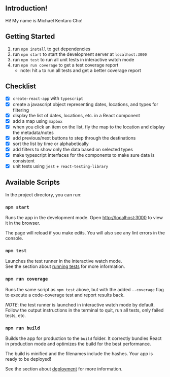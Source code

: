 ## Introduction!

Hi! My name is Michael Kentaro Cho!

## Getting Started

1. run `npm install` to get dependencies
2. run `npm start` to start the development server at `localhost:3000`
3. run `npm test` to run all unit tests in interactive watch mode
4. run `npm run coverage` to get a test coverage report
    - note: hit `a` to run all tests and get a better coverage report

## Checklist

-   [x] `create-react-app` with `typescript`
-   [x] create a javascript object representing dates, locations, and types for filtering
-   [x] display the list of dates, locations, etc. in a React component
-   [x] add a map using `mapbox`
-   [x] when you click an item on the list, fly the map to the location and display the metadata/notes
-   [x] add previous/next buttons to step through the destinations
-   [x] sort the list by time or alphabetically
-   [x] add filters to show only the data based on selected types
-   [x] make typescript interfaces for the components to make sure data is consistent
-   [x] unit tests using `jest` + `react-testing-library`

## Available Scripts

In the project directory, you can run:

### `npm start`

Runs the app in the development mode.
Open [http://localhost:3000](http://localhost:3000) to view it in the browser.

The page will reload if you make edits.
You will also see any lint errors in the console.

### `npm test`

Launches the test runner in the interactive watch mode.\
See the section about [running tests](https://facebook.github.io/create-react-app/docs/running-tests) for more information.

### `npm run coverage`

Runs the same script as `npm test` above, but with the added `--coverage` flag to execute a code-coverage test and report results back.

_NOTE_: the test runner is launched in interactive watch mode by default. Follow the output instructions in the terminal to quit, run all tests, only failed tests, etc.

### `npm run build`

Builds the app for production to the `build` folder.
It correctly bundles React in production mode and optimizes the build for the best performance.

The build is minified and the filenames include the hashes.
Your app is ready to be deployed!

See the section about [deployment](https://facebook.github.io/create-react-app/docs/deployment) for more information.
